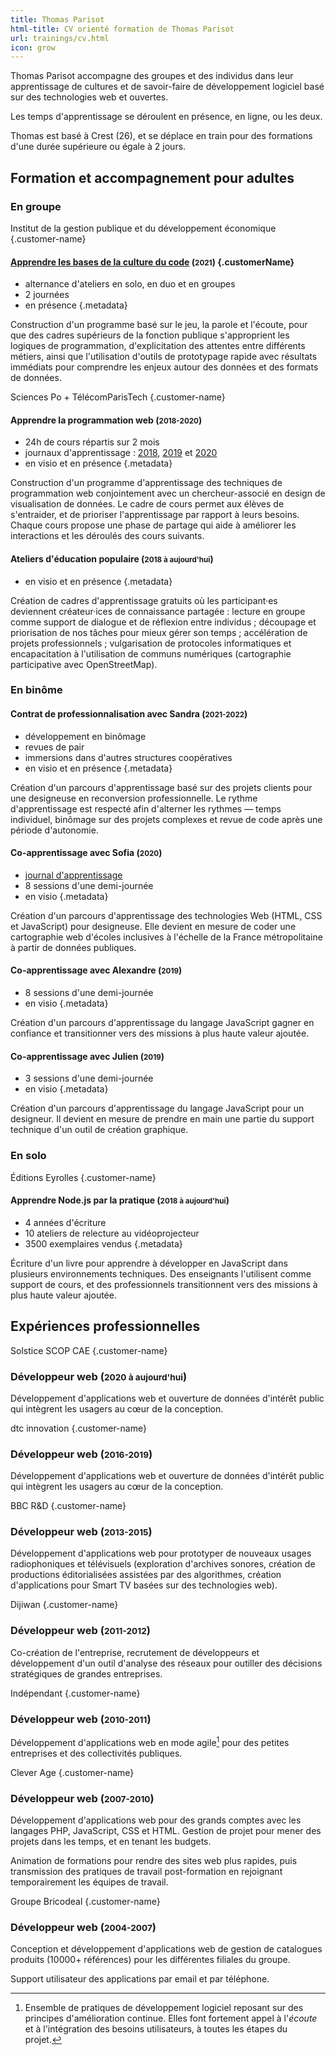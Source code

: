 ```yaml
---
title: Thomas Parisot
html-title: CV orienté formation de Thomas Parisot
url: trainings/cv.html
icon: grow
---
```


Thomas Parisot accompagne des groupes et des individus dans leur apprentissage de cultures et de savoir-faire de développement logiciel basé sur des technologies web et ouvertes.

Les temps d'apprentissage se déroulent en présence, en ligne, ou les deux.

Thomas est basé à Crest (26), et se déplace en train pour des formations d'une durée supérieure ou égale à 2 jours.

## Formation et accompagnement pour adultes

### En groupe

Institut de la gestion publique et du développement économique
{.customer-name}
#### [Apprendre les bases de la culture du code][igdpe-2021] (<small>2021</small>) {.customerName}

- alternance d'ateliers en solo, en duo et en groupes
- 2 journées
- en présence
{.metadata}

Construction d'un programme basé sur le jeu, la parole et l'écoute, pour que des cadres supérieurs de la fonction publique s'approprient les logiques de programmation, d'explicitation des attentes entre différents métiers, ainsi que l'utilisation d'outils de prototypage rapide avec résultats immédiats pour comprendre les enjeux autour des données et des formats de données.

Sciences Po + TélécomParisTech
{.customer-name}
#### Apprendre la programmation web (<small>2018-2020</small>)

- 24h de cours répartis sur 2 mois
- journaux d'apprentissage : [2018](https://github.com/thom4parisot/m2-min-2018/blob/master/JOURNAL.md), [2019](https://github.com/thom4parisot/m2-min-2019/blob/master/JOURNAL.md) et [2020](https://github.com/thom4parisot/m2-min-2020/blob/main/JOURNAL.md)
- en visio et en présence
{.metadata}

Construction d'un programme d'apprentissage des techniques de programmation web conjointement avec un chercheur-associé en design de visualisation de données. Le cadre de cours permet aux élèves de s'entraider, et de prioriser l'apprentissage par rapport à leurs besoins. Chaque cours propose une phase de partage qui aide à améliorer les interactions et les déroulés des cours suivants.

#### Ateliers d'éducation populaire (<small>2018 à aujourd'hui</small>)

- en visio et en présence
{.metadata}

Création de cadres d'apprentissage gratuits où les participant·es deviennent créateur·ices de connaissance partagée : lecture en groupe comme support de dialogue et de réflexion entre individus ; découpage et priorisation de nos tâches pour mieux gérer son temps ; accélération de projets professionnels ; vulgarisation de protocoles informatiques et encapacitation à l'utilisation de communs numériques (cartographie participative avec OpenStreetMap).

### En binôme

#### Contrat de professionnalisation avec Sandra (<small>2021-2022</small>)

- développement en binômage
- revues de pair
- immersions dans d'autres structures coopératives
- en visio et en présence
{.metadata}

Création d'un parcours d'apprentissage basé sur des projets clients pour une designeuse en reconversion professionnelle. Le rythme d'apprentissage est respecté afin d'alterner les rythmes — temps individuel, binômage sur des projets complexes et revue de code après une période d'autonomie.

#### Co-apprentissage avec Sofia (<small>2020</small>)

- [journal d'apprentissage](https://github.com/sofiaboulaarab/carto_recherche/blob/master/journaldebord.md)
- 8 sessions d'une demi-journée
- en visio
{.metadata}

Création d'un parcours d'apprentissage des technologies Web (HTML, CSS et JavaScript) pour designeuse. Elle devient en mesure de coder une cartographie web d'écoles inclusives à l'échelle de la France métropolitaine à partir de données publiques.

#### Co-apprentissage avec Alexandre (<small>2019</small>)

- 8 sessions d'une demi-journée
- en visio
{.metadata}

Création d'un parcours d'apprentissage du langage JavaScript gagner en confiance et transitionner vers des missions à plus haute valeur ajoutée.

#### Co-apprentissage avec Julien (<small>2019</small>)

- 3 sessions d'une demi-journée
- en visio
{.metadata}

Création d'un parcours d'apprentissage du langage JavaScript pour un designeur. Il devient en mesure de prendre en main une partie du support technique d'un outil de création graphique.

### En solo

Éditions Eyrolles
{.customer-name}
#### Apprendre Node.js par la pratique (<small>2018 à aujourd'hui</small>)

- 4 années d'écriture
- 10 ateliers de relecture au vidéoprojecteur
- 3500 exemplaires vendus
{.metadata}

Écriture d'un livre pour apprendre à développer en JavaScript dans plusieurs environnements techniques. Des enseignants l'utilisent comme support de cours, et des professionnels transitionnent vers des missions à plus haute valeur ajoutée.

## Expériences professionnelles

Solstice SCOP CAE
{.customer-name}
### Développeur web (<small>2020 à aujourd'hui</small>)

Développement d'applications web et ouverture de données d'intérêt public qui intègrent les usagers au cœur de la conception.

dtc innovation
{.customer-name}
### Développeur web (<small>2016-2019</small>)

Développement d'applications web et ouverture de données d'intérêt public qui intègrent les usagers au cœur de la conception.

BBC R&D
{.customer-name}
### Développeur web (<small>2013-2015</small>)

Développement d'applications web pour prototyper de nouveaux usages radiophoniques et télévisuels (exploration d'archives sonores, création de productions éditorialisées assistées par des algorithmes, création d'applications pour Smart TV basées sur des technologies web).

Dijiwan
{.customer-name}
### Développeur web (<small>2011-2012</small>)

Co-création de l'entreprise, recrutement de développeurs et développement d'un outil d'analyse des réseaux pour outiller des décisions stratégiques de grandes entreprises.

Indépendant
{.customer-name}
### Développeur web (<small>2010-2011</small>)

Développement d'applications web en mode agile[^agile] pour des petites entreprises et des collectivités publiques.

Clever Age
{.customer-name}
### Développeur web (<small>2007-2010</small>)

Développement d'applications web pour des grands comptes avec les langages PHP, JavaScript, CSS et HTML. Gestion de projet pour mener des projets dans les temps, et en tenant les budgets.

Animation de formations pour rendre des sites web plus rapides, puis transmission des pratiques de travail post-formation en rejoignant temporairement les équipes de travail.

Groupe Bricodeal
{.customer-name}
### Développeur web (<small>2004-2007</small>)

Conception et développement d'applications web de gestion de catalogues produits (10000+ références) pour les différentes filiales du groupe.

Support utilisateur des applications par email et par téléphone.

[igdpe-2021]: 2021/igdpe/

[^agile]: Ensemble de pratiques de développement logiciel reposant sur des principes d'amélioration continue. Elles font fortement appel à l'_écoute_ et à l'intégration des besoins utilisateurs, à toutes les étapes du projet.
